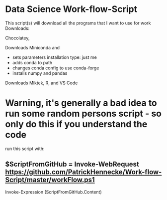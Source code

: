 # Data Science Work-flow-Script
This script(s) will download all the programs that I want to use for work
Downloads:

Chocolatey,

Downloads Miniconda and 
- sets parameters installation type: just me
-  adds conda to path
- changes conda config to use conda-forge
- installs numpy and pandas

Downloads Miktek, R, and VS Code

# Warning, it's generally a bad idea to run some random persons script - so only do this if you understand the code

run this script with:

## $ScriptFromGitHub = Invoke-WebRequest https://github.com/PatrickHennecke/Work-flow-Script/master/workFlow.ps1
Invoke-Expression $($ScriptFromGitHub.Content)
